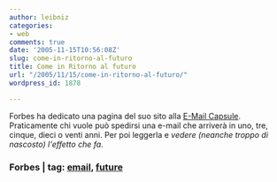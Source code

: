 ```yaml
---
author: leibniz
categories:
- web
comments: true
date: '2005-11-15T10:56:08Z'
slug: come-in-ritorno-al-futuro
title: Come in Ritorno al futuro
url: "/2005/11/15/come-in-ritorno-al-futuro/"
wordpress_id: 1878

---
```

Forbes ha dedicato una pagina del suo sito alla [E-Mail Capsule](http://forbes.codefix.net/capsule/). Praticamente chi vuole può spedirsi una e-mail che arriverà in uno, tre, cinque, dieci o venti anni. Per poi leggerla e _vedere (neanche troppo di nascosto) l'effetto che fa_.

### Forbes | tag: [email](http://www.technorati.com/tags/email), [future](http://www.technorati.com/tags/future)
